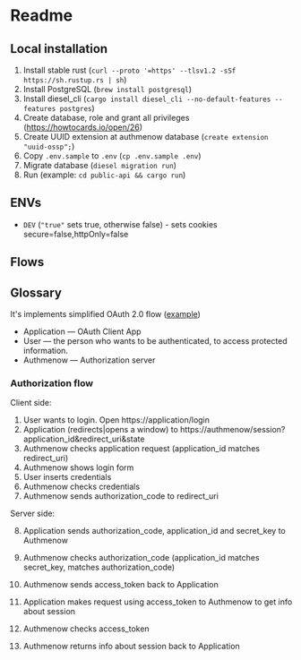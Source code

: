 # Readme

## Local installation

1. Install stable rust (`curl --proto '=https' --tlsv1.2 -sSf https://sh.rustup.rs | sh`)
2. Install PostgreSQL (`brew install postgresql`)
3. Install diesel_cli (`cargo install diesel_cli --no-default-features --features postgres`)
4. Create database, role and grant all privileges (https://howtocards.io/open/26)
5. Create UUID extension at authmenow database (`create extension "uuid-ossp";`)
6. Copy `.env.sample` to `.env` (`cp .env.sample .env`)
7. Migrate database (`diesel migration run`)
8. Run (example: `cd public-api && cargo run`)

## ENVs

- `DEV` (`"true"` sets true, otherwise false) - sets cookies secure=false,httpOnly=false

## Flows

## Glossary

It's implements simplified OAuth 2.0 flow ([example](https://itnext.io/an-oauth-2-0-introduction-for-beginners-6e386b19f7a9))

- Application — OAuth Client App
- User — the person who wants to be authenticated, to access protected information.
- Authmenow — Authorization server

### Authorization flow

Client side:

1. User wants to login. Open https://application/login
2. Application (redirects|opens a window) to https://authmenow/session?application_id&redirect_uri&state
3. Authmenow checks application request (application_id matches redirect_uri)
4. Authmenow shows login form
5. User inserts credentials
6. Authmenow checks credentials
7. Authmenow sends authorization_code to redirect_uri

Server side:

8. Application sends authorization_code, application_id and secret_key to Authmenow
9. Authmenow checks authorization_code (application_id matches secret_key, matches authorization_code)
10. Authmenow sends access_token back to Application

11. Application makes request using access_token to Authmenow to get info about session
12. Authmenow checks access_token
13. Authmenow returns info about session back to Application
